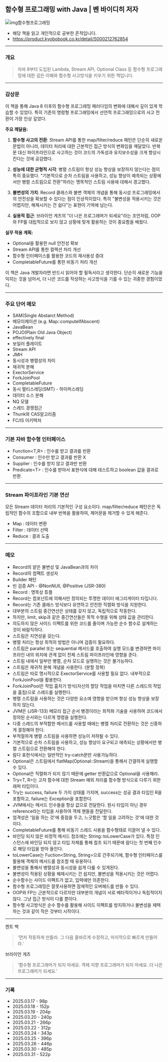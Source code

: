 ## 함수형 프로그래밍 with Java | 벤 바이디히 저자

![img함수형프로그래밍](/img/함수형프로그래밍책표지.jpg)

- 해당 책을 읽고 개인적으로 공부한 흔적입니다.
- https://product.kyobobook.co.kr/detail/S000212762854

---

### 개요

> 자바 8부터 도입된 Lambda, Stream API, Optional Class 등 함수형 프로그래밍에 대한 깊은 이해와 함수형 사고방식을 키우기 위한 책입니다.

---

### 감상문

이 책을 통해 Java 8 이후의 함수형 프로그래밍 패러다임의 변화에 대해서 깊이 있게 학습할 수 있었다. 
특히 기존의 명령형 프로그래밍에서 선언적 프로그래밍으로의 사고 전환이 가장 인상 깊었다.

**주요 깨달음:**

1. **함수형 사고의 전환**: Stream API를 통한 map/filter/reduce 패턴은 단순히 새로운 문법이 아니라, 데이터 처리에 대한 근본적인 접근 방식의 변화임을 깨달았다. 반복문 대신 파이프라인으로 사고하는 것이 코드의 가독성과 유지보수성을 크게 향상시킨다는 것에 공감했다.

2. **성능에 대한 균형적 시각**: 병렬 스트림이 항상 성능 향상을 보장하지 않는다는 점이 특히 중요했다. "기본적으로 순차 스트림을 사용하고, 성능 향상이 예측되는 상황에서만 병렬 스트림으로 전환"하라는 맹목적인 스트림 사용에 대해서 경고했다.

3. **불변성의 가치**: Record 클래스와 불변 객체의 개념을 통해 동시성 프로그래밍에서의 안전성을 확보할 수 있다는 점이 인상적이었다. 특히 "불변성을 적용시키는 것은 어렵지만, 해제시키는 건 쉽다"는 표현이 기억에 남는다.

4. **실용적 접근**: 브라이언 게츠의 "더 나은 프로그래머가 되세요"라는 조언처럼, OOP와 FP를 대립적으로 보지 않고 상황에 맞게 활용하는 것이 중요함을 배웠다.

**실무 적용 계획:**
- Optional을 활용한 null 안전성 확보
- Stream API를 통한 컬렉션 처리 개선
- 함수형 인터페이스를 활용한 코드의 재사용성 증대
- CompletableFuture를 통한 비동기 처리 개선

이 책은 Java 개발자라면 반드시 읽어야 할 필독서라고 생각한다. 단순히 새로운 기능을 익히는 것을 넘어서, 더 나은 코드를 작성하는 사고방식을 기를 수 있는 귀중한 경험이었다.

---
### 주요 단어 메모

- SAM(Single Abstarct Method)
- 메모이제이션 (e.g. Map::computeIfAbscent)
- JavaBean
- POJO(Plain Old Java Object)
- effectively final
- 보일러 플레이트
- Stream API
- JMH
- 동시성과 병렬성의 차이
- 재귀적 분해
- ExectorService
- ForkJoinPool
- CompletableFuture
- 동시 멀티스레딩(SMT) - 하이퍼스레딩
- 데이터 소스 분해
- NQ 모델
- 스레드 경쟁접근
- Thunk와 CAS알고리즘
- FC/IS 아키텍처

---
### 기본 자바 함수형 인터페이스

- Function<T,R> : 인수를 받고 결과를 반환
- Consumer<T> : 인수만 받고 결과를 반환 X
- Supplier<R> : 인수를 받지 않고 결과만 반환
- Predicate<T\> : 인수를 받아서 표현식에 대해 테스트하고 boolean 값을 결과로 반환.

---
### Stream 파이프라인 기본 연산

모든 Stream 데이터 처리의 기본적인 구성 요소이다. map/filter/reduce 패턴은은 독립적인 함수의 조합으로 내부 반복을 활용하여, 제어문을 제거할 수 있게 해준다.

- Map : 데이터 변환
- Filter : 데이터 선택
- Reduce : 결과 도출

---
### 메모

- Record의 얕은 불변성 및 JavaBean과의 차이
- Record의 컴팩트 생성자
- Builder 패턴
- 빈 검증 API - @NonNUll, @Positive (JSR-380)
- Record : 명목상 튜플
- Record는 컴포넌트에 의해서만 정의되는 투명한 데이터 애그리게이터 타입니다.
- Record는 기존 클래스 방식보다 유연하고 안전한 직렬화 방식을 지원한다.
- 대부분의 스트림 중간연산은 상태를 갖지 않고, 독립적으로 작동한다.
- 하지만, limit, skip과 같은 중간연산들은 목적 수행을 위해 상태 값을 관리한다.
- 의도하지 않은 사이드 이펙트를 위한 코드를 줄이며 가능한 순수 함수로 설계하는 것이 바람직하다.
- 스트림은 지연성을 갖는다.
- 병렬 처리는 항상 최적의 방법은 아니며 검증이 필요하다.
- 스트림은 parallel 또는 sequential 메서드를 호출하여 실행 모드를 변경하면 파이프라인 내의 위치에 관계 없이 전체 스트림 파이프라인에 영향을 준다.
- 스트림 내에서 일부만 병렬, 순차 모드로 실행하는 것은 불가능하다.
- 스트림은 재귀적 분해 개념을 사용한다. (분할 정복)
- 스트림은 따로 명시적으로 ExectorService를 사용할 필요 없다. 내부적으로 ForkJoinPool을 활용한다.
- ForkJoinPool은 작업 훔치기 방식(자신의 할당 작업을 마치면 다른 스레드의 작업을 훔침)으로 스레드를 실행한다.
- 병렬 스트림을 사용하는 것은 다양한 요소에 영향을 받으며 항상 성능 향상을 보장하지 않는다.
- JVM은 (JSR-133) 메모리 접근 순서 병경이라는 최적화 기술을 사용하여 코드에서 정의된 순서와는 다르게 명령을 실행한다.
- 다중 스레드의 부적합한 메서드를 사용할 때에는 병렬 처리로 전환하는 것은 신중하게 결정해야 한다.
- 부적절하게 병렬 스트림을 사용하면 성능이 저하될 수 있다.
- 기본적으로 순차 스트림을 사용하고, 성능 향상이 요구되고 에측되는 상황에서만 병렬 스트림으로 전환해야 한다.
- 람다 표현식에서는 일반적인 try-catch문만 사용가능하다. 
- Optional은 스트림에서 flatMap(Optional::Stream)을 통해서 간결하게 실행할 수 있다.
- Optional은 직렬화가 되지 않기 때문에 getter 반환값으로 Optional을 사용해라.
- Try<T, R>는 고차 함수에 대한 Stream 예외 처리를 함수형 방식으로 다루기 위한 래퍼 타입이다.
- Try는 success, failure 두 가지 상태를 가지며, success는 성공 결과 타입인 R을 포함하고, failure는 Exception을 포함한다.
- JVM에서는 메서드 인수들을 항상 값으로 전달한다. 원시 타입이 아닌 경우 reference라는 타입을 사용하여 객체 핸들을 전달한다.
- 엄격성은 '일을 하는 것'에 중점을 두고, 느긋함은 '할 일을 고려하는 것'에 대한 것이다.
- CompletableFuture를 통해 비동기 스레드 사용을 함수형태로 이끌어 낼 수 있다.
- 바인딩 되지 않은 비정적 메서드 참조에는 String::toLowerCase가 있다. 특정 인스턴스에 바인딩 되지 않고 타입 자체를 통해 참조 되기 때문에 람다는 첫 번째 인수로 해당 타입을 받아 들인다.
- toLowerCase는 Fuction<String, String>으로 간주되기에, 함수형 인터페이스를 활용해 객체의 메서드를 참조할 때 유용하다.
- 불변성을 통해서 병렬성과 동시성을 쉽게 다룰 수 있게된다.
- 불변성이 적용된 상황을 해제시키는 건 쉽지만, 불변성을 적용시키는 것은 어렵다.
- 순수함수는 사이드 이펙트가 없고, 입력에만 의존한다.
- 함수형 프로그래밍은 잘못사용하면 잠재적인 오버헤드를 만들 수 있다.
- OOP와 FP는 근본적으로 다르지만 대부분의 개념이 서로 베타적이거나 독립적이지 않다. 그냥 접근 방식이 다를 뿐이다.
- 함수형 사고방식은 순수 함수를 활용해 사이드 이펙트를 방지하거나 불변성을 채택하는 것과 같이 작은 것부터 시작이다.

---

켄트 백
> '먼저 작동하게 만들라. 그 다음 올바르게 수정하고, 마지막으로 빠르게 만들어라.'

브라이언 게츠 
> '함수형 프로그래머가 되지 마세요. 객체 지향 프로그래머가 되지 마세요. 더 나은 프로그래머가 되세요.'

---

### 기록
 - 2025.03.17 - 98p
 - 2025.03.18 - 152p
 - 2025.03.19 - 204p
 - 2025.03.20 - 240p
 - 2025.03.21 - 266p
 - 2025.03.22 - 312p
 - 2025.03.24 - 343p
 - 2025.03.25 - 396p
 - 2025.03.26 - 446p
 - 2025.03.30 - 485p
 - 2025.03.31 - 522p
